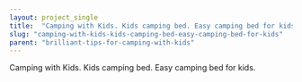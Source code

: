 ```yaml
---
layout: project_single
title:  "Camping with Kids. Kids camping bed. Easy camping bed for kids."
slug: "camping-with-kids-kids-camping-bed-easy-camping-bed-for-kids"
parent: "brilliant-tips-for-camping-with-kids"
---
```

Camping with Kids. Kids camping bed. Easy camping bed for kids.